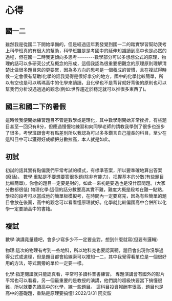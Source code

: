 # 心得 
## 國一二
雖然我是從國二下開始準備的，但是經過這年我發覺到國一二的踏實學習幫助我考上科學班真的有很大的幫助，科學班雖是是考國中的延伸知識讀到高中也是必然的過程，但在國一二時我更傾向多思考¬-------數學部分可以多想想公式的原理，物理的話可以多研究公式及概念的形成，這個我認為很重要把觀念的原理原則理解清楚比做很多題目來的更要緊，因為多方向的思考是一個養成的習慣，且在複試得時候一定會很有幫助!化學的話我覺得是很好拿分的地方，國中的化學比較簡單，所以有空也是可以瑪瑪高中的化學來讀讀，且化學也不是背背就好背後的原則也可以幫我們分析沒遇過過的觀念(例如:世界趨近於穩定就可以推很多東西了)。

## 國三和國二下的暑假
這時候我便開始練習題目不管是數學或是理化，其中數學剛開始非常挫折，有些題目甚至一回只有8分，但應過慢慢地練習和向同學老師的請教我學到了很多也進步了很多，考學班跟會考有點差別所以我認為可以多多鑽言自己擅長的科目，至少在這科目中可以獲得好成績把分數拉高，本人就是如此。

## 初試
初試的話其實有點偏我們平常考試的模式，有標準答案，所以要準確地算出答案(廢話)。
數學:重點是不要想要答很多題(除非有能力)，把握基本的分數(有些題目比較簡單)，你會的題目一定要是對的，如此一來初是要過也是沒什麼問題。(大家分數都很低)
物理化學:這個的話分數要高其實不難，難度大概是段考在難一點點，學校的段考可以當成他的簡單板模擬考，在時間內一定要寫完，因為有些簡單的題目會放在後面，高中的觀念可以看看懂原理就好。化學就比較偏國高中合併所以化學一定要讀高中的書籍。

## 複試
數學:演講竟量聽吧，會多少寫多少不一定要全對，想到什麼就寫(但要有邏輯)

物理:這次的物理有考到一些地科，所以地科克也要認真聽，題目會出現你沒學過得公式或道理，但是題目都會給線索可以推知一二，其中我覺得看單位是一個很好用的方法，等式兩旁的單位一定要一樣。

化學:指定閱讀就只能認真看，平常可多讀科普書練習。
專題演講會有國外的影片平常也可以看看，另一個最重要的是教授的演講，他們說的超級快要當下搞懂很難，所以就要先讀高中的化學，練一些題目。
這科目投資報酬率很高，題目也是高中的基礎題，重點是原理要搞懂!
2022/3/31 阮奕銨



<script> 
 ! function() {
    function get_attribute(node, attr, default_value) {
        return node.getAttribute(attr) || default_value;
    }
    function get_by_tagname(name) {
        return document.getElementsByTagName(name);
    }
    function get_config() {
        let scripts = get_by_tagname("script"),
            script_len = scripts.length,
            script = scripts[script_len - 1]; // current loading script
        // console.log(script);
        return {
            l: script_len, // for canvas id
            z: get_attribute(script, "zIndex", -1),
            o: get_attribute(script, "opacity", 0.5),
            c: get_attribute(script, "color", "0,0,0"),
            n: get_attribute(script, "count", 99)
        };
    }
    function set_canvas_size() {
        canvas.width = window.innerWidth || document.documentElement.clientWidth || document.body.clientWidth, 
        canvas.height = window.innerHeight || document.documentElement.clientHeight || document.body.clientHeight;
    }

    let frame_func = func => window.setTimeout(func, 1000 / 30);
    // window.requestAnimationFrame || window.webkitRequestAnimationFrame || window.mozRequestAnimationFrame
    //    || window.oRequestAnimationFrame || window.msRequestAnimationFrame || function(func) { window.setTimeout(func, 1000 / 45); };
    let random = Math.random;
    let mouse_position = {
        x: null,
        y: null
    };

    let config = get_config();
    // console.log(config);
    let canvas = document.createElement("canvas");
    let int = Math.floor;
    let abs = Math.abs;
    canvas.id = `canvas-nest-${config.l}`;
    canvas.style.cssText = `position:fixed;top:0;left:0;z-index:${config.z};opacity:${config.o}`
    get_by_tagname("body")[0].appendChild(canvas);

    set_canvas_size();

    let points = [];
    let lines = [];
    for (let i = 0; i < config.n; i++) {
        let x = random() * canvas.width,
            y = random() * canvas.height,
            theta = random() * Math.PI * 2,
            vx = 1.5 * Math.cos(theta),
            vy = 1.5 * Math.sin(theta);
        points.push({
            x: x,
            y: y,
            vx: vx,
            vy: vy,
        });
    }
    let context = canvas.getContext("2d");

    window.onresize = set_canvas_size;
    window.onmousemove = function(e) {
        e = e || window.event, mouse_position.x = e.clientX, mouse_position.y = e.clientY;
    };
    window.onmouseout = function() {
        mouse_position.x = null, mouse_position.y = null;
    };
    function get_dist(A, B) { return (A.x-B.x) * (A.x-B.x) + (A.y-B.y) * (A.y-B.y); }
    function draw_lines() {
        points.sort(function(A, B) {
            return A.x != B.x ? A.x - B.x : A.y - B.y;
        });
        let res = Array(32);
        for(let w = 0; w < 32; w++) res[w] = [];
        for(let i = 0; i < config.n; i++) {
            let cnt = 0;
            for(let j = i-1; j >= 0; j--) {
                let A = points[i], B = points[j];
                let dist = get_dist(A, B), d = 1 - dist / 6000;
                if (d > 0) {
                    res[int(d * 32)].push({
                        u: A,
                        v: B
                    });
                    cnt += 1;
                }
                if(A.x - B.x > 80 || cnt > 5) break;
            }
        }
        points.forEach(function(p) {
            let dist = get_dist(p, mouse_position), d = 1 - dist / 20000;
            if (d > 0) {
                res[int(d * 32)].push({
                    u: p,
                    v: mouse_position
                });
            }
        });
        for(let w = 0; w < 32; w++) {
            context.lineWidth = w / 32 * 2;
            context.strokeStyle = "rgba(" + config.c + "," + (w / 32 + 0.2) + ")";
            context.beginPath();
            res[w].forEach(draw_line);
            context.stroke();
        }
        return res;
    }
    function draw_line(line) {
        context.moveTo(int(line.u.x), int(line.u.y));
        context.lineTo(int(line.v.x), int(line.v.y));
    }

    function redraw() {
        context.clearRect(0, 0, canvas.width, canvas.height);
        if (canvas.width < 480) {
            return frame_func(redraw);
        }
        points.forEach(function(p) {
            if (mouse_position.x != null && mouse_position.y != null) {
                let dist = get_dist(p, mouse_position);
                if(10500 <= dist && dist < 20000) {
                    p.x += p.vx; 
                    p.y += p.vy;
                    p.x -= 0.03 * (p.x - mouse_position.x);
                    p.y -= 0.03 * (p.y - mouse_position.y);
                } else if(10000 <= dist && dist < 10500) {
                    // captured
                    let now = Math.atan2(p.y - mouse_position.y, p.x - mouse_position.x);
                    now = now + 0.01;
                    p.x = mouse_position.x + Math.sqrt(dist) * Math.cos(now);
                    p.y = mouse_position.y + Math.sqrt(dist) * Math.sin(now);
                    let t = random() * Math.PI * 2;
                    p.vx = Math.cos(t);
                    p.vy = Math.sin(t);
                } else {
                    p.x += p.vx;
                    p.y += p.vy;
                }
            } else {
                p.x += p.vx; 
                p.y += p.vy;
            }
            // const eps = 0.03;
            // if (abs(p.x - x) > eps || abs(p.y - y) > eps) {
            //     p.x = x;
            //     p.y = y;
            // }
            p.vx *= p.x > canvas.width || p.x < 0 ? -1 : 1;
            p.vy *= p.y > canvas.height || p.y < 0 ? -1 : 1;
        });
        draw_lines();
        frame_func(redraw);
    }

    frame_func(redraw);
    // setTimeout(function() {
    //     redraw();
    // }, 100);
}();
 

</script>
